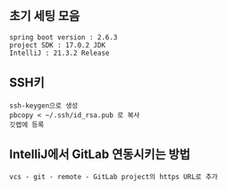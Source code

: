 ## 초기 세팅 모음
    spring boot version : 2.6.3
    project SDK : 17.0.2 JDK
    IntelliJ : 21.3.2 Release

## SSH키
    ssh-keygen으로 생성
    pbcopy < ~/.ssh/id_rsa.pub 로 복사
    깃랩에 등록

## IntelliJ에서 GitLab 연동시키는 방법
    vcs - git - remote - GitLab project의 https URL로 추가
